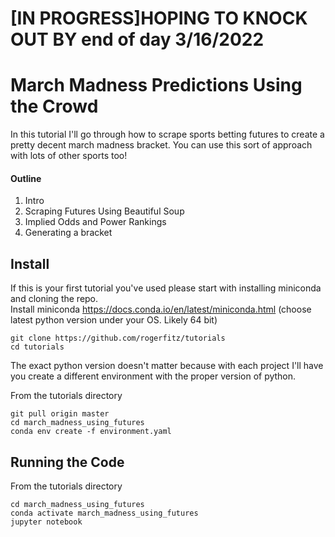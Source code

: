 # [IN PROGRESS]HOPING TO KNOCK OUT BY end of day 3/16/2022
# March Madness Predictions Using the Crowd

In this tutorial I'll go through how to scrape sports betting futures 
to create a pretty decent march madness bracket. You can use this sort of approach with
lots of other sports too!
#### Outline
1. Intro
2. Scraping Futures Using Beautiful Soup
3. Implied Odds and Power Rankings
4. Generating a bracket
## Install
If this is your first tutorial you've used please start with installing miniconda and cloning the repo.  
Install miniconda https://docs.conda.io/en/latest/miniconda.html (choose latest python version under your OS. Likely 64 bit)
```
git clone https://github.com/rogerfitz/tutorials
cd tutorials
```
The exact python version doesn't matter because with each project I'll have you create a different environment with the proper version of python.

From the tutorials directory
```
git pull origin master
cd march_madness_using_futures
conda env create -f environment.yaml
```

## Running the Code
From the tutorials directory
```
cd march_madness_using_futures
conda activate march_madness_using_futures
jupyter notebook
```